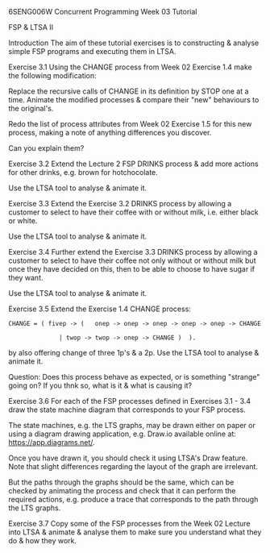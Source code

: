 6SENG006W Concurrent Programming
Week 03 Tutorial

FSP & LTSA II


Introduction
The aim of these tutorial exercises is to constructing & analyse simple FSP programs and executing them in LTSA.



Exercise 3.1
Using the CHANGE process from Week 02 Exercise 1.4 make the following modification:

Replace the recursive calls of CHANGE in its definition by STOP one at a time.
Animate the modified processes & compare their "new" behaviours to the original's.

Redo the list of process attributes from Week 02 Exercise 1.5 for this new process, making a note of anything differences you discover.

Can you explain them?




Exercise 3.2
Extend the Lecture 2 FSP DRINKS process & add more actions for other drinks, e.g. brown for hotchocolate.

Use the LTSA tool to analyse & animate it.




Exercise 3.3
Extend the Exercise 3.2 DRINKS process by allowing a customer to select to have their coffee with or without milk, i.e. either black or white.

Use the LTSA tool to analyse & animate it.




Exercise 3.4
Further extend the Exercise 3.3 DRINKS process by allowing a customer to select to have their coffee not only without or without milk but once they have decided on this, then to be able to choose to have sugar if they want.

Use the LTSA tool to analyse & animate it.




Exercise 3.5
Extend the Exercise 1.4 CHANGE process:

	CHANGE = ( fivep -> (   onep -> onep -> onep -> onep -> onep -> CHANGE

			      | twop -> twop -> onep -> CHANGE )  ).
by also offering change of three 1p's & a 2p.
Use the LTSA tool to analyse & animate it.

Question: Does this process behave as expected, or is something "strange" going on? If you thnk so, what is it & what is causing it?




Exercise 3.6
For each of the FSP processes defined in Exercises 3.1 - 3.4 draw the state machine diagram that corresponds to your FSP process.

The state machines, e.g. the LTS graphs, may be drawn either on paper or using a diagram drawing application, e.g. Draw.io available online at: https://app.diagrams.net/.

Once you have drawn it, you should check it using LTSA's Draw feature. Note that slight differences regarding the layout of the graph are irrelevant.

But the paths through the graphs should be the same, which can be checked by animating the process and check that it can perform the required actions, e.g. produce a trace that corresponds to the path through the LTS graphs.




Exercise 3.7
Copy some of the FSP processes from the Week 02 Lecture into LTSA & animate & analyse them to make sure you understand what they do & how they work.